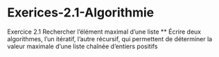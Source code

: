 # Exerices-2.1-Algorithmie
Exercice 2.1 Rechercher l’élément maximal d’une liste ** Écrire deux algorithmes, l’un itératif, l’autre récursif, qui permettent de déterminer la valeur maximale d’une liste chaînée d’entiers positifs

